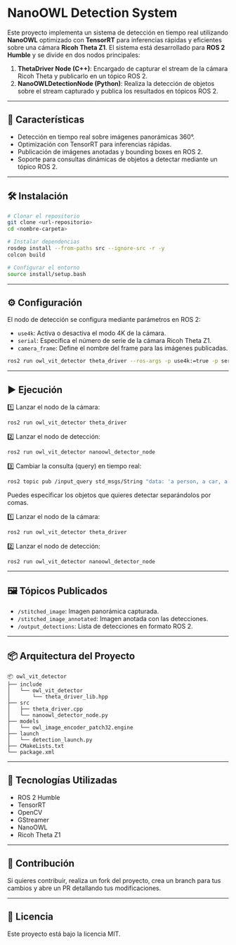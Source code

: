 # NanoOWL Detection System

Este proyecto implementa un sistema de detección en tiempo real utilizando **NanoOWL** optimizado con **TensorRT** para inferencias rápidas y eficientes sobre una cámara **Ricoh Theta Z1**. El sistema está desarrollado para **ROS 2 Humble** y se divide en dos nodos principales:

1. **ThetaDriver Node (C++)**: Encargado de capturar el stream de la cámara Ricoh Theta y publicarlo en un tópico ROS 2.
2. **NanoOWLDetectionNode (Python)**: Realiza la detección de objetos sobre el stream capturado y publica los resultados en tópicos ROS 2.

---

## 🚀 **Características**

* Detección en tiempo real sobre imágenes panorámicas 360°.
* Optimización con TensorRT para inferencias rápidas.
* Publicación de imágenes anotadas y bounding boxes en ROS 2.
* Soporte para consultas dinámicas de objetos a detectar mediante un tópico ROS 2.

---

## 🛠️ **Instalación**

```bash
# Clonar el repositorio
git clone <url-repositorio>
cd <nombre-carpeta>

# Instalar dependencias
rosdep install --from-paths src --ignore-src -r -y
colcon build

# Configurar el entorno
source install/setup.bash
```

---

## ⚙️ **Configuración**

El nodo de detección se configura mediante parámetros en ROS 2:

* `use4k`: Activa o desactiva el modo 4K de la cámara.
* `serial`: Especifica el número de serie de la cámara Ricoh Theta Z1.
* `camera_frame`: Define el nombre del frame para las imágenes publicadas.

```bash
ros2 run owl_vit_detector theta_driver --ros-args -p use4k:=true -p serial:=<número-de-serie> -p camera_frame:=camera_1
```

---

## ▶️ **Ejecución**

1️⃣ Lanzar el nodo de la cámara:

```bash
ros2 run owl_vit_detector theta_driver
```

2️⃣ Lanzar el nodo de detección:

```bash
ros2 run owl_vit_detector nanoowl_detector_node
```

3️⃣ Cambiar la consulta (query) en tiempo real:

```bash
ros2 topic pub /input_query std_msgs/String "data: 'a person, a car, a bike'"
```

Puedes especificar los objetos que quieres detectar separándolos por comas.

1️⃣ Lanzar el nodo de la cámara:

```bash
ros2 run owl_vit_detector theta_driver
```

2️⃣ Lanzar el nodo de detección:

```bash
ros2 run owl_vit_detector nanoowl_detector_node
```

---

## 🖼️ **Tópicos Publicados**

* `/stitched_image`: Imagen panorámica capturada.
* `/stitched_image_annotated`: Imagen anotada con las detecciones.
* `/output_detections`: Lista de detecciones en formato ROS 2.

---

## 📦 **Arquitectura del Proyecto**

```
📦 owl_vit_detector
├── include
│   └── owl_vit_detector
│       └── theta_driver_lib.hpp
├── src
│   ├── theta_driver.cpp
│   └── nanoowl_detector_node.py
├── models
│   └── owl_image_encoder_patch32.engine
├── launch
│   └── detection_launch.py
├── CMakeLists.txt
└── package.xml
```

---

## 🤖 **Tecnologías Utilizadas**

* ROS 2 Humble
* TensorRT
* OpenCV
* GStreamer
* NanoOWL
* Ricoh Theta Z1

---

## 🤝 **Contribución**

Si quieres contribuir, realiza un fork del proyecto, crea un branch para tus cambios y abre un PR detallando tus modificaciones.

---

## 📄 **Licencia**

Este proyecto está bajo la licencia MIT.
